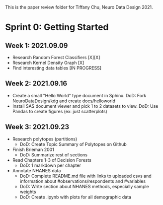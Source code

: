 This is the paper review folder for Tiffany Chu, Neuro Data Design 2021.

# Sprint 0: Getting Started

## Week 1: 2021.09.09
- Research Random Forest Classifiers [X][X]
- Research Kernel Density Graph [X]
- Find interesting data tables [IN PROGRESS]

## Week 2: 2021.09.16
- Create a small "Hello World" type document in Sphinx. DoD: Fork NeuroDataDesign/kdg and create docs/helloworld
- Install SAS document viewer and pick 1 to 2 datasets to view. DoD: Use Pandas to create figures (ex: just scatterplots)

## Week 3: 2021.09.23

- Research polytopes (partitions)
  -  DoD: Create Topic Summary of Polytopes on Github
- Finish Brieman 2001
  - DoD: Summarize rest of sections
- Read Chapters 1-3 of Decision Forests
  - DoD: 1 markdown per chapter
- Annotate NHANES data
  - DoD: Complete README.md file with links to uploaded csvs and information about #observations/respondents and #variables
  - DoD: Write section about NHANES methods, especially sample weights
  - DoD: Create .ipynb with plots for all demographic data

